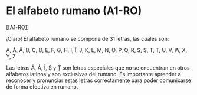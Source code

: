 # El alfabeto rumano (A1-RO)

[[A1-RO]]

¡Claro! El alfabeto rumano se compone de 31 letras, las cuales son:

A, Ă, Â, B, C, D, E, F, G, H, I, Î, J, K, L, M, N, O, P, Q, R, S, Ș, T, Ț, U, V, W, X, Y, Z

Las letras Ă, Â, Î, Ș y Ț son letras especiales que no se encuentran en otros alfabetos latinos y son exclusivas del rumano. Es importante aprender a reconocer y pronunciar estas letras correctamente para poder comunicarse de forma efectiva en rumano.
